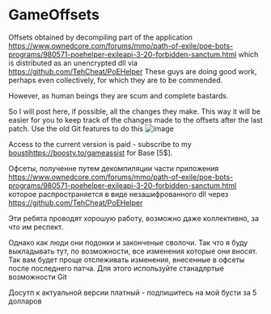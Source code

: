 # GameOffsets
Offsets obtained by decompiling part of the application https://www.ownedcore.com/forums/mmo/path-of-exile/poe-bots-programs/980571-poehelper-exileapi-3-20-forbidden-sanctum.html
which is distributed as an unencrypted dll
via https://github.com/TehCheat/PoEHelper
These guys are doing good work, perhaps even collectively, for which they are to be commended. 

However, as human beings they are scum and complete bastards. 

So I will post here, if possible, all the changes they make. This way it will be easier for you to keep track of the changes made to the offsets after the last patch. Use the old Git features to do this
![image](https://github.com/vlaskinarita/GameOffsets/assets/120003563/ad05524f-b2eb-4e65-aeb1-13ce3a1adfa4)

Access to the current version is paid - subscribe to my [bousti](https://boosty.to/gameassist)https://boosty.to/gameassist  for Base [5$].

Офсеты, полученне путем декомпиляции части приложения https://www.ownedcore.com/forums/mmo/path-of-exile/poe-bots-programs/980571-poehelper-exileapi-3-20-forbidden-sanctum.html
которое распространяется в виде незашифрованного dll через https://github.com/TehCheat/PoEHelper

Эти ребята проводят хорошую работу, возможно даже коллективно, за что им респект. 

Однако как люди они подонки и законченые сволочи. Так что я буду выкладывать тут, по возможности, все изменения которые они вносят. Так вам будет проще отслеживать изменения, внесенные в офсеты после последнего патча. Для этого используйте станадлртые возможности Git

Досутп к актуальной версии платный   - подпишитесь на мой бусти за 5 долларов

